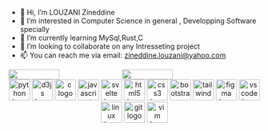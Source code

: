 - 👋 Hi, I’m LOUZANI Zineddine
- 👀 I’m interested in Computer Science in general , Developping Software specially
- 🌱 I’m currently learning MySql,Rust,C
- 💞️ I’m looking to collaborate on any Intresseting project
- 📫 You can reach me via email: zineddine.louzani@yahoo.com
<!---
louzanizineddine/louzanizineddine is a ✨ special ✨ repository because its `README.md` (this file) appears on your GitHub profile.
You can click the Preview link to take a look at your changes.
--->
<div style="display: flex; flex-direction: row">
  <img width="45%" src="https://github-readme-stats.vercel.app/api?username=louzanizineddine&theme=dracula"/>
  <img width="45%" src="https://github-readme-stats.vercel.app/api/top-langs/?username=louzanizineddine&layout=compact&langs_count=7"/>  
</div>  

<div align="center">
  <img src="https://cdn.jsdelivr.net/gh/devicons/devicon/icons/python/python-original-wordmark.svg" height="42" width="42" alt="python logo"  />
  <img src="https://cdn.jsdelivr.net/gh/devicons/devicon/icons/d3js/d3js-original.svg" height="42" width="42" alt="d3js logo"  />
  <img src="https://cdn.jsdelivr.net/gh/devicons/devicon/icons/c/c-original.svg" height="42" width="42" alt="c logo"  />
  <img src="https://cdn.jsdelivr.net/gh/devicons/devicon/icons/javascript/javascript-original.svg" height="42" width="42" alt="javascript logo"  />
  <img src="https://cdn.jsdelivr.net/gh/devicons/devicon/icons/svelte/svelte-original-wordmark.svg" height="42" width="42" alt="svelte logo"  />
  <img src="https://cdn.jsdelivr.net/gh/devicons/devicon/icons/html5/html5-original.svg" height="42" width="42" alt="html5 logo"  />
  <img src="https://cdn.jsdelivr.net/gh/devicons/devicon/icons/css3/css3-original.svg" height="42" width="42" alt="css3 logo"  />
  <img src="https://cdn.jsdelivr.net/gh/devicons/devicon/icons/bootstrap/bootstrap-plain-wordmark.svg" height="42" width="42" alt="bootstrap logo"  />
  <img src="https://cdn.jsdelivr.net/gh/devicons/devicon/icons/tailwindcss/tailwindcss-original-wordmark.svg" height="42" width="42" alt="tailwindcss logo"  />
  <img src="https://cdn.jsdelivr.net/gh/devicons/devicon/icons/figma/figma-original.svg" height="42" width="42" alt="figma logo"  />
  <img src="https://cdn.jsdelivr.net/gh/devicons/devicon/icons/vscode/vscode-original.svg" height="42" width="42" alt="vscode logo"  />
  <img src="https://cdn.jsdelivr.net/gh/devicons/devicon/icons/linux/linux-original.svg" height="42" width="42" alt="linux logo"  />
  <img src="https://cdn.jsdelivr.net/gh/devicons/devicon/icons/git/git-plain-wordmark.svg" height="42" width="42" alt="git logo"  />
   <img src="https://cdn.jsdelivr.net/gh/devicons/devicon/icons/vim/vim-original.svg" height="42" width="42" alt="vim logo"  />
</div>
